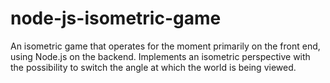 # node-js-isometric-game
An isometric game that operates for the moment primarily on the front end, using Node.js on the backend. Implements an isometric perspective with the possibility to switch the angle at which the world is being viewed.
